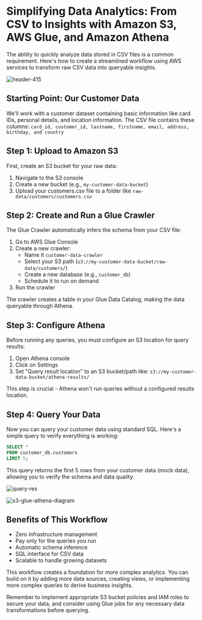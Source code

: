 # Simplifying Data Analytics: From CSV to Insights with Amazon S3, AWS Glue, and Amazon Athena



The ability to quickly analyze data stored in CSV files is a common requirement. Here's how to create a streamlined workflow using AWS services to transform raw CSV data into queryable insights.

![header-415](https://github.com/user-attachments/assets/0442bad1-418d-42fa-8dd5-107262193ebe)


## Starting Point: Our Customer Data

We'll work with a customer dataset containing basic information like card IDs, personal details, and location information. The CSV file contains these columns: 
`card_id, customer_id, lastname, firstname, email, address, birthday, and country`

## Step 1: Upload to Amazon S3

First, create an S3 bucket for your raw data:
1. Navigate to the S3 console
2. Create a new bucket (e.g., `my-customer-data-bucket`)
3. Upload your customers.csv file to a folder like `raw-data/customers/customers.csv`

## Step 2: Create and Run a Glue Crawler

The Glue Crawler automatically infers the schema from your CSV file:

1. Go to AWS Glue Console
2. Create a new crawler:
   - Name it `customer-data-crawler`
   - Select your S3 path (`s3://my-customer-data-bucket/raw-data/customers/`)
   - Create a new database (e.g., `customer_db`)
   - Schedule it to run on demand
3. Run the crawler

The crawler creates a table in your Glue Data Catalog, making the data queryable through Athena.

## Step 3: Configure Athena

Before running any queries, you must configure an S3 location for query results:

1. Open Athena console
2. Click on Settings
3. Set "Query result location" to an S3 bucket/path like:
   `s3://my-customer-data-bucket/athena-results/`

This step is crucial - Athena won't run queries without a configured results location.

## Step 4: Query Your Data

Now you can query your customer data using standard SQL. Here's a simple query to verify everything is working:

```sql
SELECT *
FROM customer_db.customers
LIMIT 5;
```

This query returns the first 5 rows from your customer data (mock data), allowing you to verify the schema and data quality.

![query-res](https://github.com/user-attachments/assets/c4345438-b543-4a1d-99e3-4044a9de777f)

![s3-glue-athena-diagram](https://github.com/user-attachments/assets/9ac1dcb5-2474-4b26-9277-9fd2a8d3cc8a)


## Benefits of This Workflow

- Zero infrastructure management
- Pay only for the queries you run
- Automatic schema inference
- SQL interface for CSV data
- Scalable to handle growing datasets

This workflow creates a foundation for more complex analytics. You can build on it by adding more data sources, creating views, or implementing more complex queries to derive business insights.

Remember to implement appropriate S3 bucket policies and IAM roles to secure your data, and consider using Glue jobs for any necessary data transformations before querying.
